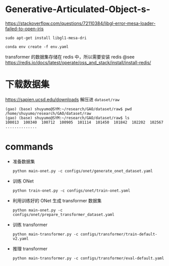 # Generative-Articulated-Object-s-

https://stackoverflow.com/questions/72110384/libgl-error-mesa-loader-failed-to-open-iris
```
sudo apt-get install libgl1-mesa-dri
```

```
conda env create -f env.yaml
```

transformer 的数据集存储在 redis 中，所以需要安装 redis @see https://redis.io/docs/latest/operate/oss_and_stack/install/install-redis/

# 下载数据集
   https://sapien.ucsd.edu/downloads
   解压进 `dataset/raw`
   ```
   (gao) (base) shuyumo@SYM:~/research/GAO/dataset/raw$ pwd
   /home/shuyumo/research/GAO/dataset/raw
   (gao) (base) shuyumo@SYM:~/research/GAO/dataset/raw$ ls
   100013  100340  100712  100905  101114  101450  101842  102202  102567 ..............
   ```

# commands
 - 准备数据集
    ```
    python main-onet.py -c configs/onet/generate_onet_dataset.yaml
    ```

 - 训练 ONet
    ```
    python train-onet.py -c configs/onet/train-onet.yaml
    ```

 - 利用训练好的 ONet 生成 transformer 数据集
    ```
    python main-onet.py -c configs/onet/prepare_transformer_dataset.yaml
    ```

 - 训练 transformer
    ```
    python main-transformer.py -c configs/transformer/train-default-v2.yaml
    ```

 - 推理 transformer
    ```
    python main-transformer.py -c configs/transformer/eval-default.yaml
    ```
